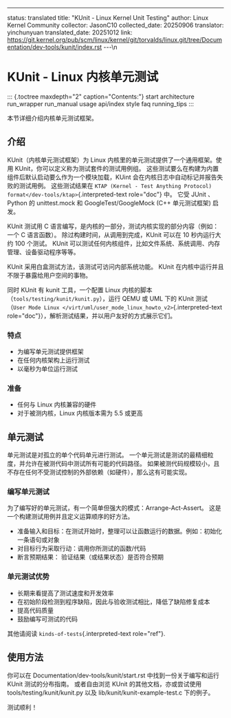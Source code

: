 ---
status: translated
title: "KUnit - Linux Kernel Unit Testing"
author: Linux Kernel Community
collector: JasonC10
collected_date: 20250906
translator: yinchunyuan
translated_date: 20251012
link: https://git.kernel.org/pub/scm/linux/kernel/git/torvalds/linux.git/tree/Documentation/dev-tools/kunit/index.rst
---\n
# KUnit - Linux 内核单元测试

::: {.toctree maxdepth="2" caption="Contents:"}
start architecture run_wrapper run_manual usage api/index style faq
running_tips
:::

本节详细介绍内核单元测试框架。

## 介绍

KUnit（内核单元测试框架）为 Linux 内核里的单元测试提供了一个通用框架。使用 KUnit，你可以定义称为测试套件的测试用例组。
这些测试要么在构建为内置组件后默认启动要么作为一个模块加载，KUint 会在内核日志中自动标记并报告失败的测试用例。
这些测试结果在 `KTAP (Kernel - Test Anything Protocol) format</dev-tools/ktap>`{.interpreted-text
role="doc"} 中。 它受 JUnit 、Python 的 unittest.mock 和 GoogleTest/GoogleMock (C++ 单元测试框架) 启发。

KUnit 测试用 C 语言编写，是内核的一部分，测试内核实现的部分内容（例如：一个 C 语言函数）。
除过构建时间，从调用到完成，KUnit 可以在 10 秒内运行大约 100 个测试。
KUnit 可以测试任何内核组件，比如文件系统、系统调用、内存管理、设备驱动程序等等。

KUnit 采用白盒测试方法，该测试可访问内部系统功能。 KUnit 在内核中运行并且不限于暴露给用户空间的事物。

同时 KUnit 有 kunit 工具，一个配置 Linux 内核的脚本（`tools/testing/kunit/kunit.py`），运行
QEMU 或 UML 下的 KUnit 测试（`User Mode Linux </virt/uml/user_mode_linux_howto_v2>`{.interpreted-text
role="doc"}），解析测试结果，并以用户友好的方式展示它们。

### 特点

- 为编写单元测试提供框架
- 在任何内核架构上运行测试
- 以毫秒为单位运行测试

### 准备

- 任何与 Linux 内核兼容的硬件
- 对于被测内核，Linux 内核版本需为 5.5 或更高

## 单元测试

单元测试是对孤立的单个代码单元进行测试。
一个单元测试是测试的最精细粒度，并允许在被测代码中测试所有可能的代码路径。 
如果被测代码规模较小，且不存在任何不受测试控制的外部依赖（如硬件），那么这有可能实现。

### 编写单元测试

为了编写好的单元测试，有一个简单但强大的模式：Arrange-Act-Assert。
这是一个构建测试用例并且定义运算顺序的好方法。

- 准备输入和目标：在测试开始时，整理可以让函数运行的数据。例如：初始化一条语句或对象
- 对目标行为采取行动：调用你所测试的函数/代码
- 断言预期结果： 验证结果（或结果状态）是否符合预期

### 单元测试优势

- 长期来看提高了测试速度和开发效率
- 在初始阶段检测到程序缺陷，因此与验收测试相比，降低了缺陷修复成本
- 提高代码质量
- 鼓励编写可测试的代码

其他请阅读 `kinds-of-tests`{.interpreted-text role="ref"}.

## 使用方法

你可以在 Documentation/dev-tools/kunit/start.rst 中找到一份关于编写和运行 KUnit 测试的分布指南。
或者自由浏览 KUnit 的其他文档，亦或尝试使用 tools/testing/kunit/kunit.py 以及 lib/kunit/kunit-example-test.c
下的例子。

测试顺利！


